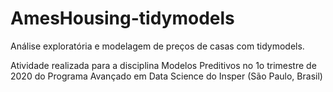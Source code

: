 # AmesHousing-tidymodels
Análise exploratória e modelagem de preços de casas com tidymodels.

Atividade realizada para a disciplina Modelos Preditivos no 1o trimestre de 2020 do Programa Avançado em Data Science do Insper (São Paulo, Brasil)
